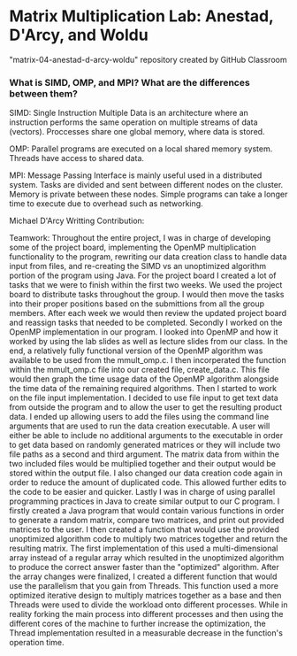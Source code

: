 # Matrix Multiplication Lab: Anestad, D'Arcy, and Woldu
"matrix-04-anestad-d-arcy-woldu" repository created by GitHub Classroom


### What is SIMD, OMP, and MPI? What are the differences between them?


SIMD: Single Instruction Multiple Data is an architecture where an instruction performs the same operation on multiple streams of data (vectors). Proccesses share one global memory, where data is stored.

OMP: Parallel programs are executed on a local shared memory system. Threads have access to shared data. 

MPI: Message Passing Interface is mainly useful used in a distributed system. Tasks are divided and sent between different nodes on the cluster. Memory is private between these nodes. Simple programs can take a longer time to execute due to overhead such as networking.

Michael D'Arcy Writting Contribution:

Teamwork: 
Throughout the entire project, I was in charge of developing some of the project board, implementing the OpenMP multiplication functionality to the program, rewriting our data creation class to handle data input from files, and re-creating the SIMD vs an unoptimized algorithm portion of the program using Java. 
For the project board I created a lot of tasks that we were to finish within the first two weeks. We used the project board to distribute tasks throughout the group. I would then move the tasks into their proper positions based on the submittions from all the group members. After each week we would then review the updated project board and reassign tasks that needed to be completed.
Secondly I worked on the OpenMP implementation in our program. I looked into OpenMP and how it worked by using the lab slides as well as lecture slides from our class. In the end, a relatively fully functional version of the OpenMP algorithm was available to be used from the mmult_omp.c. I then incorperated the function within the mmult_omp.c file into our created file, create_data.c. This file would then graph the time usage data of the OpenMP algorithm alongside the time data of the remaining required algorithms.
Then I started to work on the file input implementation. I decided to use file input to get text data from outside the program and to allow the user to get the resulting product data. I ended up allowing users to add the files using the command line arguments that are used to run the data creation executable. A user will either be able to include no additional arguments to the executable in order to get data based on randomly generated matrices or they will include two file paths as a second and third argument. The matrix data from within the two included files would be multiplied together and their output would be stored within the output file. I also changed our data creation code again in order to reduce the amount of duplicated code. This allowed further edits to the code to be easier and quicker.
Lastly I was in charge of using parallel programming practices in Java to create similar output to our C program. I firstly created a Java program that would contain various functions in order to generate a random matrix, compare two matrices, and print out provided matrices to the user. I then created a function that would use the provided unoptimized algorithm code to multiply two matrices together and return the resulting matrix. The first implementation of this used a multi-dimensional array instead of a regular array which resulted in the unoptimized algorithm to produce the correct answer faster than the "optimized" algorithm. After the array changes were finalized, I created a different function that would use the parallelism that you gain from Threads. This function used a more optimized iterative design to multiply matrices together as a base and then Threads were used to divide the workload onto different processes. While in reality forking the main process into different processes and then using the different cores of the machine to further increase the optimization, the Thread implementation resulted in a measurable decrease in the function's operation time.
